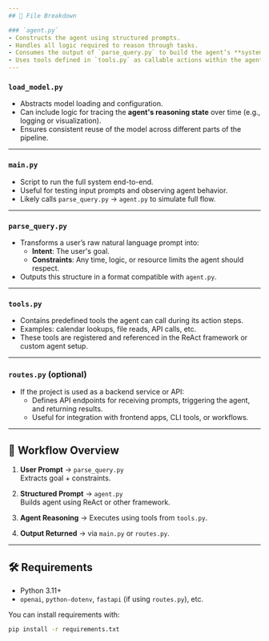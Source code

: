 ```yaml
---
## 🧩 File Breakdown

### `agent.py`
- Constructs the agent using structured prompts.
- Handles all logic required to reason through tasks.
- Consumes the output of `parse_query.py` to build the agent’s **system prompt**.
- Uses tools defined in `tools.py` as callable actions within the agent loop.
---
```


### `load_model.py`

- Abstracts model loading and configuration.
- Can include logic for tracing the **agent's reasoning state** over time (e.g., logging or visualization).
- Ensures consistent reuse of the model across different parts of the pipeline.

---

### `main.py`

- Script to run the full system end-to-end.
- Useful for testing input prompts and observing agent behavior.
- Likely calls `parse_query.py` → `agent.py` to simulate full flow.

---

### `parse_query.py`

- Transforms a user’s raw natural language prompt into:
  - **Intent**: The user's goal.
  - **Constraints**: Any time, logic, or resource limits the agent should respect.
- Outputs this structure in a format compatible with `agent.py`.

---

### `tools.py`

- Contains predefined tools the agent can call during its action steps.
- Examples: calendar lookups, file reads, API calls, etc.
- These tools are registered and referenced in the ReAct framework or custom agent setup.

---

### `routes.py` (optional)

- If the project is used as a backend service or API:
  - Defines API endpoints for receiving prompts, triggering the agent, and returning results.
  - Useful for integration with frontend apps, CLI tools, or workflows.

---

## 🚀 Workflow Overview

1. **User Prompt** → `parse_query.py`  
   Extracts goal + constraints.

2. **Structured Prompt** → `agent.py`  
   Builds agent using ReAct or other framework.

3. **Agent Reasoning** → Executes using tools from `tools.py`.

4. **Output Returned** → via `main.py` or `routes.py`.

---

## 🛠 Requirements

- Python 3.11+
- `openai`, `python-dotenv`, `fastapi` (if using `routes.py`), etc.

You can install requirements with:

```bash
pip install -r requirements.txt
```
